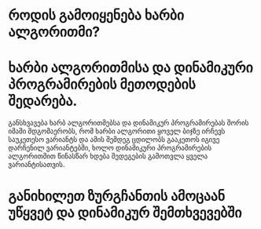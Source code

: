 # როდის გამოიყენება ხარბი ალგორითმი? 



# ხარბი ალგორითმისა და დინამიკური პროგრამირების მეთოდების შედარება. 

განსხვავება ხარბ ალგორითმებსა და დინამიკურ პროგრამირებას შორის იმაში მდგომაერობს, რომ
ხარბი ალგორითი ყოველ ბიჯზე ირჩევს საუკეთესო ვარიანტს და ამის შემდეგ ცდილობს გააკეთოს იგივე დარჩენილ ვარიანტებში, ხოლო
დინამიკური პროგრამირების ალგორითმით წინასწარ ხდება შედეგების გამოთვლა ყველა ვარიანტისათვის.

# განიხილეთ ზურგჩანთის ამოცაან უწყვეტ და დინამიკურ შემთხვევებში


